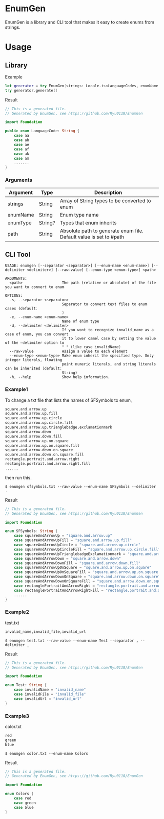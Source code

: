 # EnumGen
EnumGen is a library and CLI tool that makes it easy to create enums from strings.

# Usage
## Library
Example
```Swift
let generator = try EnumGen(strings: Locale.isoLanguageCodes, enumName: "LanguageCode", enumType: "String")
try generator.generate()
```
Result
```Swift
// This is a generated file.
// Generated by EnumGen, see https://github.com/Ryu0118/EnumGen

import Foundation

public enum LanguageCode: String {
    case aa
    case ab
    case ae
    case af
    case ak
    case am
    .......
}
```
### Arguments
|  Argument |  Type  |  Description  |
| ---- | ---- | ---- |
|  strings  |  String  |  Array of String types to be converted to enum  |
|  enumName  |  String  |  Enum type name  |
|  enumType  |  String? |  Types that enum inherits  |
|  path  |  String  |  Absolute path to generate enum file. Default value is set to #path  |

## CLI Tool
```
USAGE: enumgen [--separator <separator>] [--enum-name <enum-name>] [--delimiter <delimiter>] [--raw-value] [--enum-type <enum-type>] <path>

ARGUMENTS:
  <path>                  The path (relative or absolute) of the file you want to convert to enum

OPTIONS:
  -s, --separator <separator>
                          Separator to convert text files to enum cases (default: 
                          )
  -e, --enum-name <enum-name>
                          Name of enum type
  -d, --delimiter <delimiter>
                          If you want to recognize invalid_name as a case of enum, you can convert
                          it to lower camel case by setting the value of the —delimiter option to
                          "_" (like case invalidName)
  --raw-value             Assign a value to each element
  --enum-type <enum-type> Make enum inherit the specified type. Only integer literals, floating
                          point numeric literals, and string literals can be inherited (default:
                          String)
  -h, --help              Show help information.
``` 
### Example1
To change a txt file that lists the names of SFSymbols to enum,
```txt
square.and.arrow.up
square.and.arrow.up.fill
square.and.arrow.up.circle
square.and.arrow.up.circle.fill
square.and.arrow.up.trianglebadge.exclamationmark
square.and.arrow.down
square.and.arrow.down.fill
square.and.arrow.up.on.square
square.and.arrow.up.on.square.fill
square.and.arrow.down.on.square
square.and.arrow.down.on.square.fill
rectangle.portrait.and.arrow.right
rectangle.portrait.and.arrow.right.fill
......
```
then run this.
```
$ enumgen sfsymbols.txt --raw-value --enum-name SFSymbols --delimiter .
````
Result
```Swift
// This is a generated file.
// Generated by EnumGen, see https://github.com/Ryu0118/EnumGen

import Foundation

enum SFSymbols: String {
    case squareAndArrowUp = "square.and.arrow.up"
    case squareAndArrowUpFill = "square.and.arrow.up.fill"
    case squareAndArrowUpCircle = "square.and.arrow.up.circle"
    case squareAndArrowUpCircleFill = "square.and.arrow.up.circle.fill"
    case squareAndArrowUpTrianglebadgeExclamationmark = "square.and.arrow.up.trianglebadge.exclamationmark"
    case squareAndArrowDown = "square.and.arrow.down"
    case squareAndArrowDownFill = "square.and.arrow.down.fill"
    case squareAndArrowUpOnSquare = "square.and.arrow.up.on.square"
    case squareAndArrowUpOnSquareFill = "square.and.arrow.up.on.square.fill"
    case squareAndArrowDownOnSquare = "square.and.arrow.down.on.square"
    case squareAndArrowDownOnSquareFill = "square.and.arrow.down.on.square.fill"
    case rectanglePortraitAndArrowRight = "rectangle.portrait.and.arrow.right"
    case rectanglePortraitAndArrowRightFill = "rectangle.portrait.and.arrow.right.fill"
    ......
}
```
### Example2
test.txt
```txt
invalid_name,invalid_file,invalid_url
```
```
$ enumgen test.txt --raw-value --enum-name Test --separator , --delimiter _ 
```
Result
```Swift
// This is a generated file.
// Generated by EnumGen, see https://github.com/Ryu0118/EnumGen

import Foundation

enum Test: String {
    case invalidName = "invalid_name"
    case invalidFile = "invalid_file"
    case invalidUrl = "invalid_url"
}
``` 
### Example3
color.txt
```txt
red
green
blue
```
```
$ enumgen color.txt --enum-name Colors
```
Result
```Swift
// This is a generated file.
// Generated by EnumGen, see https://github.com/Ryu0118/EnumGen

import Foundation

enum Colors {
    case red
    case green
    case blue
}
```
